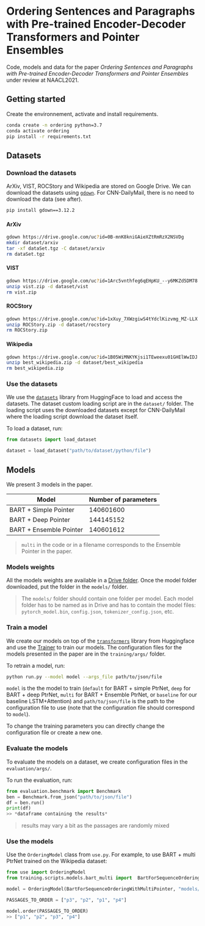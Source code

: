 # Ordering Sentences and Paragraphs with Pre-trained Encoder-Decoder Transformers and Pointer Ensembles

Code, models and data for the paper *Ordering Sentences and Paragraphs with Pre-trained Encoder-Decoder Transformers and Pointer Ensembles* under review at NAACL2021.

## Getting started

Create the environnement, activate and install requirements.

```bash
conda create -n ordering python=3.7
conda activate ordering
pip install -r requirements.txt
```

## Datasets

### Download the datasets

ArXiv, VIST, ROCStory and Wikipedia are stored on Google Drive.
We can download the datasets using [``gdown``](https://pypi.org/project/gdown/).
For CNN-DailyMail, there is no need to download the data (see after).

```bash
pip install gdown==3.12.2 
```

#### ArXiv

```bash
gdown https://drive.google.com/uc?id=0B-mnK8kniGAieXZtRmRzX2NSVDg
mkdir dataset/arxiv
tar -xf dataSet.tgz -C dataset/arxiv
rm dataSet.tgz
```

#### VIST

```bash
gdown https://drive.google.com/uc?id=1Arc5vnthfeg6qEHpKU_--y6MKZd5DM78
unzip vist.zip -d dataset/vist
rm vist.zip
```

#### ROCStory

```bash
gdown https://drive.google.com/uc?id=1xXuy_7XWzgiwS4tYdclKizvmg_MZ-LLX
unzip ROCStory.zip -d dataset/rocstory
rm ROCStory.zip
```

#### Wikipedia

```bash
gdown https://drive.google.com/uc?id=1B05WiMNKYKjsi1TEweexu01GHElWwIDJ
unzip best_wikipedia.zip -d dataset/best_wikipedia
rm best_wikipedia.zip
```

### Use the datasets

We use the [``datasets``](https://github.com/huggingface/datasets) library from HuggingFace to load and access the datasets.
The dataset custom loading script are in the ``dataset/`` folder.
The loading script uses the downloaded datasets except for CNN-DailyMail where the loading script download the dataset itself.

To load a dataset, run:

```python
from datasets import load_dataset

dataset = load_dataset("path/to/dataset/python/file")
```

## Models

We present 3 models in the paper.

| Model | Number of parameters | 
| --- | --- |
| BART + Simple Pointer | 140601600 |
| BART + Deep Pointer | 144145152 |
| BART + Ensemble Pointer | 140601612 | 

> ``multi`` in the code or in a filename corresponds to the Ensemble Pointer in the paper.

### Models weights

All the models weights are available in a [Drive folder](https://drive.google.com/drive/folders/1pSLMX8CLJzoF4rUTSuFd2omPAjLLsBmQ?usp=sharing).
Once the model folder downloaded, put the folder in the ``models/`` folder. 
> The ``models/`` folder should contain one folder per model. Each model folder has to be named as in Drive and has to contain the model files: ``pytorch_model.bin``, ``config.json``, ``tokenizer_config.json``, etc.

### Train a model

We create our models on top of the [``transformers``](https://github.com/huggingface/transformers) library from Huggingface and use the [Trainer](https://github.com/huggingface/transformers/blob/v3.4.0/src/transformers/trainer.py) to train our models.
The configuration files for the models presented in the paper are in the ``training/args/`` folder.

To retrain a model, run:

```bash
python run.py --model model --args_file path/to/json/file
```

``model`` is the the model to train (``default`` for BART + simple PtrNet, ``deep`` for BART + deep PtrNet, ``multi`` for BART + Ensemble PtrNet, or ``baseline`` for our baseline LSTM+Attention) and ``path/to/json/file`` is the path to the configuration file to use (note that the configuration file should correspond to ``model``).

To change the training parameters you can directly change the configuration file or create a new one.

### Evaluate the models

To evaluate the models on a dataset, we create configuration files in the ``evaluation/args/``.

To run the evaluation, run:

```python
from evaluation.benchmark import Benchmark
ben = Benchmark.from_json("path/to/json/file")
df = ben.run()
print(df)
>> *dataframe containing the results*
```

> results may vary a bit as the passages are randomly mixed

### Use the models

Use the ``OrderingModel`` class from ``use.py``. 
For example, to use BART + multi PtrNet trained on the Wikipedia dataset:

```python
from use import OrderingModel
from training.scripts.models.bart_multi import  BartForSequenceOrderingWithMultiPointer

model = OrderingModel(BartForSequenceOrderingWithMultiPointer, "models/bart-base-multi-best-wikipedia", "facebook/bart-base")

PASSAGES_TO_ORDER = ["p3", "p2", "p1", "p4"]

model.order(PASSAGES_TO_ORDER)
>> ["p1", "p2", "p3", "p4"]
```
